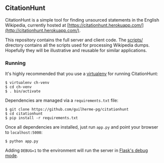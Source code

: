 ## CitationHunt

CitationHunt is a simple tool for finding unsourced statements in the English
Wikipedia, currently hosted at
[https://citationhunt.herokuapp.com/](http://citationhunt.herokuapp.com/).

This repository contains the full server and client code. The
[scripts/](https://github.com/guilherme-pg/citationhunt/tree/master/scripts)
directory contains all the scripts used for processing Wikipedia dumps.
Hopefully they will be illustrative and reusable for similar applications.

### Running

It's highly recommended that you use a
[virtualenv](https://pypi.python.org/pypi/virtualenv) for running CitationHunt:

```
$ virtualenv ch-venv
$ cd ch-venv
$ . bin/activate
```

Dependencies are managed via a `requirements.txt` file:

```
$ git clone https://github.com/guilherme-pg/citationhunt
$ cd citationhunt
$ pip install -r requirements.txt
```

Once all dependencies are installed, just run `app.py` and point your browser to
`localhost:5000`:

```
$ python app.py
```

Adding `DEBUG=1` to the environment will run the server in [Flask's debug
mode](http://flask.pocoo.org/docs/0.10/quickstart/#debug-mode).
